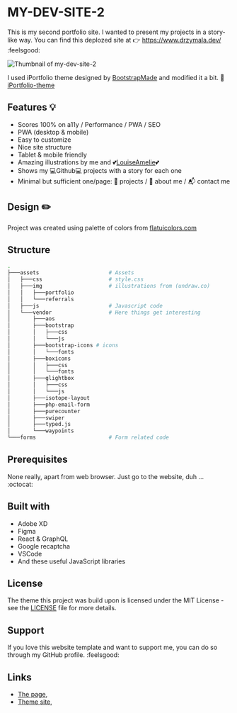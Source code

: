 # MY-DEV-SITE-2

This is my second portfolio site. I wanted to present my projects in a story-like way. You can find this deplozed site at :point_right: <https://www.drzymala.dev/> :feelsgood:

![Thumbnail of my-dev-site-2](...)

I used iPortfolio theme designed by [BootstrapMade](https://bootstrapmade.com/) and modified it a bit. 👷
[iPortfolio-theme](https://bootstrapmade.com/demo/iPortfolio/)

## Features 💡

- Scores 100% on a11y / Performance / PWA / SEO
- PWA (desktop & mobile)
- Easy to customize
- Nice site structure
- Tablet & mobile friendly
- Amazing illustrations by me and :two_hearts:[LouiseAmelie](https://lui-design.com/):two_hearts:
- Shows my :computer:Github:computer: projects with a story for each one
- Minimal but sufficient one/page: :file_folder: projects / :man: about me / :mailbox_with_mail: contact me

## Design ✏️

Project was created using palette of colors from [flatuicolors.com](https://flatuicolors.com/palette/us)

## Structure

```bash
.
├───assets                      # Assets
│   ├───css                     # style.css
│   ├───img                     # illustrations from (undraw.co)
│   │   ├───portfolio
│   │   └───referrals
│   ├───js                      # Javascript code
│   └───vendor                  # Here things get interesting
│       ├───aos
│       ├───bootstrap
│       │   ├───css
│       │   └───js
│       ├───bootstrap-icons # icons
│       │   └───fonts
│       ├───boxicons
│       │   ├───css
│       │   └───fonts
│       ├───glightbox
│       │   ├───css
│       │   └───js
│       ├───isotope-layout
│       ├───php-email-form
│       ├───purecounter
│       ├───swiper
│       ├───typed.js
│       └───waypoints
└───forms                       # Form related code
```

## Prerequisites

None really, apart from web browser. Just go to the website, duh ... :octocat:

## Built with

- Adobe XD
- Figma
- React & GraphQL
- Google recaptcha
- VSCode
- And these useful JavaScript libraries

## License

The theme this project was build upon is licensed under the MIT License - see the [LICENSE](LICENSE) file for more details.

## Support

If you love this website template and want to support me, you can do so through my GitHub profile. :feelsgood:

## Links

- [The page](https://www.drzymala.com/),
- [Theme site](https://bootstrapmade.com/demo/iPortfolio/),
